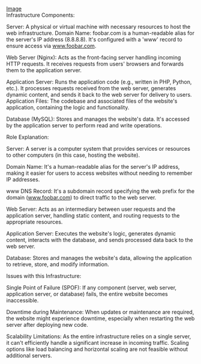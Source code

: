 <a href="https://i.imgur.com/VXjhbFa.png" targer="_blank">Image</a><br>
Infrastructure Components:

Server: A physical or virtual machine with necessary resources to host the web infrastructure.
Domain Name: foobar.com is a human-readable alias for the server's IP address (8.8.8.8). It's configured with a 'www' record to ensure access via www.foobar.com.

Web Server (Nginx): Acts as the front-facing server handling incoming HTTP requests. It receives requests from users' browsers and forwards them to the application server.

Application Server: Runs the application code (e.g., written in PHP, Python, etc.). It processes requests received from the web server, generates dynamic content, and sends it back to the web server for delivery to users.
Application Files: The codebase and associated files of the website's application, containing the logic and functionality.

Database (MySQL): Stores and manages the website's data. It's accessed by the application server to perform read and write operations.

Role Explanation:

Server: A server is a computer system that provides services or resources to other computers (in this case, hosting the website).

Domain Name: It's a human-readable alias for the server's IP address, making it easier for users to access websites without needing to remember IP addresses.

www DNS Record: It's a subdomain record specifying the web prefix for the domain (www.foobar.com) to direct traffic to the web server.

Web Server: Acts as an intermediary between user requests and the application server, handling static content, and routing requests to the appropriate resources.

Application Server: Executes the website's logic, generates dynamic content, interacts with the database, and sends processed data back to the web server.

Database: Stores and manages the website's data, allowing the application to retrieve, store, and modify information.

Issues with this Infrastructure:

Single Point of Failure (SPOF): If any component (server, web server, application server, or database) fails, the entire website becomes inaccessible.

Downtime during Maintenance: When updates or maintenance are required, the website might experience downtime, especially when restarting the web server after deploying new code.

Scalability Limitations: As the entire infrastructure relies on a single server, it can't efficiently handle a significant increase in incoming traffic. Scaling options like load balancing and horizontal scaling are not feasible without additional servers.
